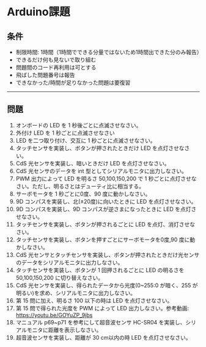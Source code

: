 # Arduino課題

## 条件

+ 制限時間: 1時間（1時間でできる分量ではないため1時間出できた分のみ報告）
+ できるだけ何も見ないで取り組む
+ 問題間のコード再利用は可とする
+ 飛ばした問題番号は報告
+ できなかった/時間が足りなかった問題は要復習

___

## 問題

1. オンボードの LED を 1 秒後ごとに点滅させなさい。
2. 外付け LED を 1 秒ごとに点滅させなさい
3. LED を二つ取り付け、交互に 1 秒ごとに点滅させなさい。
4. タッチセンサを実装し、ボタンが押されたときだけ LED を点灯させなさい。
5. CdS 光センサを実装し、暗いときだけ LED を点灯させなさい。
6. CdS 光センサのデータを int 型としてシリアルモニタに出力しなさい。
7. PWM 出力によって LED を明るさ 50,100,150,200 で 1 秒ごとに点灯させなさい。ただし、明るさとはデューティ比に相当する。
8. サーボモータを 1 秒ごとに0度、90 度に動かしなさい。
9. 9D コンパスを実装し、北(±20度)に向いたときに LED を点灯させなさい。
10. 9D コンパスを実装し、9D コンパスが逆さまになったときに LED を点灯させなさい。
11. タッチセンサを実装し、ボタンが押されるごとに LED を点灯、消灯させなさい。
12. タッチセンサを実装し、ボタンを押すごとにサーボモータを0度,90 度に動かしなさい。
13. CdS 光センサとタッチセンサを実装し、ボタンが押されたときだけ光センサのデータをシリアルモニタに出力しなさい。
14. タッチセンサを実装し、ボタンが 1 回押されるごとに LED の明るさを 50,100,150,200 に切り替えなさい。
15. CdS 光センサを実装し、得られたデータから光度(0~255:0 が暗く、255 が明るい)を求め、シリアルモニタに出力しなさい。
16. 第 15 問に加え、明るさ 100 以下の時は LED を点灯させなさい。
17. 第 15 問で得られた光度を PWM によって LED 出力しなさい。参考動画: https://youtu.be/GOYuZP_9jbs
18. マニュアル p69~p71 を参考にして超音波センサ HC-SR04 を実装し、シリアルモニタに距離を表示しなさい。
19. 超音波センサを実装し、距離が 30 cm以内の時 LED を点灯させなさい。

